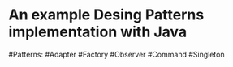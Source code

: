 # An example Desing Patterns implementation with Java
#Patterns:
#Adapter
#Factory
#Observer
#Command
#Singleton
